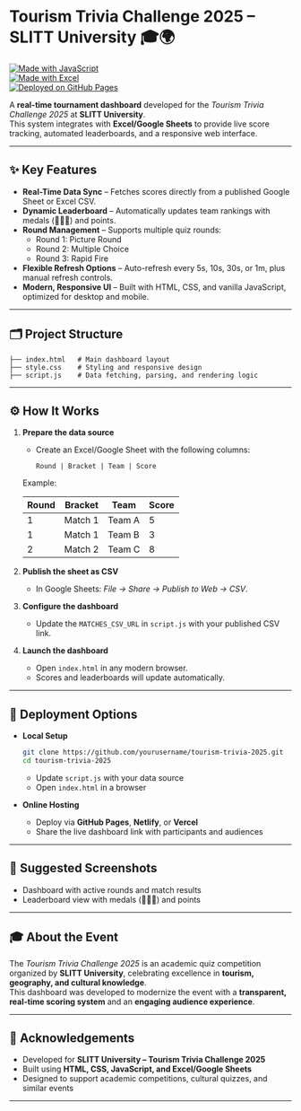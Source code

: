# Tourism Trivia Challenge 2025 – SLITT University 🎓🌍  

[![Made with JavaScript](https://img.shields.io/badge/Made%20with-JavaScript-yellow?logo=javascript)](https://developer.mozilla.org/en-US/docs/Web/JavaScript)  
[![Made with Excel](https://img.shields.io/badge/Data-Excel-brightgreen?logo=microsoft-excel)](https://www.microsoft.com/en/microsoft-365/excel)  
[![Deployed on GitHub Pages](https://img.shields.io/badge/Deployed-GitHub%20Pages-blue?logo=github)](https://pages.github.com/)  

A **real-time tournament dashboard** developed for the *Tourism Trivia Challenge 2025* at **SLITT University**.  
This system integrates with **Excel/Google Sheets** to provide live score tracking, automated leaderboards, and a responsive web interface.  

---

## ✨ Key Features  

- **Real-Time Data Sync** – Fetches scores directly from a published Google Sheet or Excel CSV.  
- **Dynamic Leaderboard** – Automatically updates team rankings with medals (🥇🥈🥉) and points.  
- **Round Management** – Supports multiple quiz rounds:  
  - Round 1: Picture Round  
  - Round 2: Multiple Choice  
  - Round 3: Rapid Fire  
- **Flexible Refresh Options** – Auto-refresh every 5s, 10s, 30s, or 1m, plus manual refresh controls.  
- **Modern, Responsive UI** – Built with HTML, CSS, and vanilla JavaScript, optimized for desktop and mobile.  

---

## 🗂 Project Structure  

```plaintext
├── index.html   # Main dashboard layout
├── style.css    # Styling and responsive design
├── script.js    # Data fetching, parsing, and rendering logic
```

---

## ⚙️ How It Works  

1. **Prepare the data source**  
   - Create an Excel/Google Sheet with the following columns:  
     ```
     Round | Bracket | Team | Score
     ```  

   Example:  

   | Round | Bracket   | Team   | Score |
   |-------|-----------|--------|-------|
   | 1     | Match 1   | Team A | 5     |
   | 1     | Match 1   | Team B | 3     |
   | 2     | Match 2   | Team C | 8     |

2. **Publish the sheet as CSV**  
   - In Google Sheets: *File → Share → Publish to Web → CSV*.  

3. **Configure the dashboard**  
   - Update the `MATCHES_CSV_URL` in `script.js` with your published CSV link.  

4. **Launch the dashboard**  
   - Open `index.html` in any modern browser.  
   - Scores and leaderboards will update automatically.  

---

## 🚀 Deployment Options  

- **Local Setup**  
  ```bash
  git clone https://github.com/yourusername/tourism-trivia-2025.git
  cd tourism-trivia-2025
  ```
  - Update `script.js` with your data source  
  - Open `index.html` in a browser  

- **Online Hosting**  
  - Deploy via **GitHub Pages**, **Netlify**, or **Vercel**  
  - Share the live dashboard link with participants and audiences  

---

## 📸 Suggested Screenshots  

- Dashboard with active rounds and match results  
- Leaderboard view with medals (🥇🥈🥉) and points  

---

## 🎓 About the Event  

The *Tourism Trivia Challenge 2025* is an academic quiz competition organized by **SLITT University**, celebrating excellence in **tourism, geography, and cultural knowledge**.  
This dashboard was developed to modernize the event with a **transparent, real-time scoring system** and an **engaging audience experience**.  

---

## 🙌 Acknowledgements  

- Developed for **SLITT University – Tourism Trivia Challenge 2025**  
- Built using **HTML, CSS, JavaScript, and Excel/Google Sheets**  
- Designed to support academic competitions, cultural quizzes, and similar events  

---
